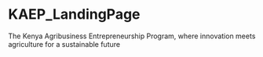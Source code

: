 # KAEP_LandingPage
The Kenya Agribusiness Entrepreneurship Program, where innovation meets agriculture for a sustainable future
